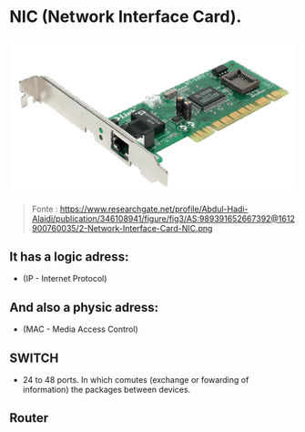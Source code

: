 # NIC (Network Interface Card). 
![NIC](../image/2-Network-Interface-Card-NIC.png)
> Fonte : https://www.researchgate.net/profile/Abdul-Hadi-Alaidi/publication/346108941/figure/fig3/AS:989391652667392@1612900760035/2-Network-Interface-Card-NIC.png

## It has a logic adress: 
* (IP - Internet Protocol) 
## And also a physic adress:
* (MAC - Media Access Control)
## SWITCH
* 24 to 48 ports. In which comutes (exchange or fowarding of information) the packages between devices.
## Router
 

